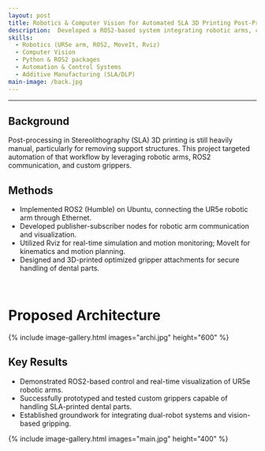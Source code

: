 ```yaml
---
layout: post
title: Robotics & Computer Vision for Automated SLA 3D Printing Post-Processing
description:  Developed a ROS2-based system integrating robotic arms, custom grippers, and computer vision to automate support removal in Stereolithography (SLA) 3D printing. Designed and tested control workflows using ROS2, Rviz, and MoveIt, and created optimized gripper prototypes to handle dental parts printed on RapidShape systems.
skills: 
  - Robotics (UR5e arm, ROS2, MoveIt, Rviz)
  - Computer Vision
  - Python & ROS2 packages
  - Automation & Control Systems
  - Additive Manufacturing (SLA/DLP)
main-image: /back.jpg 
---
```


---
## Background
Post-processing in Stereolithography (SLA) 3D printing is still heavily manual, particularly for removing support structures. This project targeted automation of that workflow by leveraging robotic arms, ROS2 communication, and custom grippers.
<br>

## Methods
- Implemented ROS2 (Humble) on Ubuntu, connecting the UR5e robotic arm through Ethernet.
- Developed publisher-subscriber nodes for robotic arm communication and visualization.
- Utilized Rviz for real-time simulation and motion monitoring; MoveIt for kinematics and motion planning.
- Designed and 3D-printed optimized gripper attachments for secure handling of dental parts.
<br>

# Proposed Architecture
{% include image-gallery.html images="archi.jpg" height="600" %}<br>

## Key Results
- Demonstrated ROS2-based control and real-time visualization of UR5e robotic arms.
- Successfully prototyped and tested custom grippers capable of handling SLA-printed dental parts.
- Established groundwork for integrating dual-robot systems and vision-based gripping.

{% include image-gallery.html images="main.jpg" height="400" %} <br>

